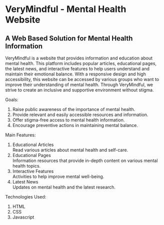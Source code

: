 # VeryMindful - Mental Health Website
## A Web Based Solution for Mental Health Information
VeryMindful is a website that provides information and education about mental health. This platform includes popular articles, educational pages, the latest news, and interactive features to help users understand and maintain their emotional balance. With a responsive design and high accessibility, this website can be accessed by various groups who want to improve their understanding of mental health. Through VeryMindful, we strive to create an inclusive and supportive environment without stigma.

Goals: 
1. Raise public awareness of the importance of mental health.
2. Provide relevant and easily accessible resources and information.
3. Offer stigma-free access to mental health information.
4. Encourage preventive actions in maintaining mental balance.

Main Features:
1. Educational Articles
<br>Read various articles about mental health and self-care.
2. Educational Pages
<br>Information resources that provide in-depth content on various mental health topics.
3. Interactive Features
<br>Activities to help improve mental well-being.
4. Latest News
<br>Updates on mental health and the latest research.

Technologies Used: 
1. HTML
2. CSS
3. Javascript
